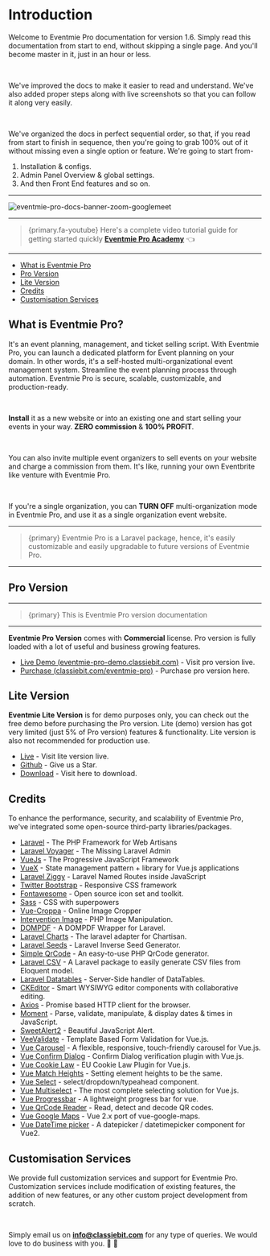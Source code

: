 # Introduction

Welcome to Eventmie Pro documentation for version 1.6. Simply read this documentation from start to end, without skipping a single page. And you'll become master in it, just in an hour or less.

<br>

We've improved the docs to make it easier to read and understand. We've also added proper steps along with live screenshots so that you can follow it along very easily.

<br>

We've organized the docs in perfect sequential order, so that, if you read from start to finish in sequence, then you're going to grab 100% out of it without missing even a single option or feature. We're going to start from- 

1. Installation & configs.
2. Admin Panel Overview & global settings. 
3. And then Front End features and so on.

---

![eventmie-pro-docs-banner-zoom-googlemeet](/images/eventmie-pro-docs-banner-zoom-googlemeet.jpg "eventmie-pro-docs-banner-zoom-googlemeet")

---

> {primary.fa-youtube} Here's a complete video tutorial guide for getting started quickly **[Eventmie Pro Academy](https://classiebit.com/academy/eventmie-pro/eventmie-pro-installation-with-installer)** 👈

---

- [What is Eventmie Pro](#what-is-eventmie-pro)
- [Pro Version](#pro-version)
- [Lite Version](#lite-version)
- [Credits](#credits)
- [Customisation Services](#customisation-services)

<a name="what-is-eventmie-pro"></a>
## What is Eventmie Pro?

It's an event planning, management, and ticket selling script. With Eventmie Pro, you can launch a dedicated platform for Event planning on your domain. In other words, it's a self-hosted multi-organizational event management system. Streamline the event planning process through automation. Eventmie Pro is secure, scalable, customizable, and production-ready.

<br>

**Install** it as a new website or into an existing one and start selling your events in your way. **ZERO commission** & **100% PROFIT**.

<br>

You can also invite multiple event organizers to sell events on your website and charge a commission from them. It's like, running your own Eventbrite like venture with Eventmie Pro.

<br>

If you're a single organization, you can **TURN OFF** multi-organization mode in Eventmie Pro, and use it as a single organization event website.

---

>{primary} Eventmie Pro is a Laravel package, hence, it's easily customizable and easily upgradable to future versions of Eventmie Pro.

---


<a name="pro-version"></a>
## Pro Version

---

>{primary} This is Eventmie Pro version documentation

---

**Eventmie Pro Version** comes with **Commercial** license. Pro version is fully loaded with a lot of useful and business growing features.

+ [Live Demo (eventmie-pro-demo.classiebit.com)](https://eventmie-pro-demo.classiebit.com) - Visit pro version live.
+ [Purchase (classiebit.com/eventmie-pro)](https://classiebit.com/eventmie-pro) -  Purchase pro version here.


<a name="lite-version"></a>
## Lite Version

**Eventmie Lite Version** is for demo purposes only, you can check out the free demo before purchasing the Pro version. Lite (demo) version has got very limited (just 5% of Pro version) features & functionality. Lite version is also not recommended for production use.

+ [Live](https://eventmie.classiebit.com) - Visit lite version live.
+ [Github](https://github.com/classiebit/eventmie) - Give us a Star.
+ [Download](https://classiebit.com/eventmie) - Visit here to download.


<a name="credits"></a>
## Credits

To enhance the performance, security, and scalability of Eventmie Pro, we've integrated some open-source third-party libraries/packages.

+ [Laravel](https://laravel.com/) - The PHP Framework for Web Artisans
+ [Laravel Voyager](https://github.com/the-control-group/voyager) - The Missing Laravel Admin
+ [VueJs](https://vuejs.org/) - The Progressive JavaScript Framework
+ [VueX](https://vuex.vuejs.org/) - State management pattern + library for Vue.js applications
+ [Laravel Ziggy](https://github.com/tightenco/ziggy) - Laravel Named Routes inside JavaScript
+ [Twitter Bootstrap](https://getbootstrap.com/) - Responsive CSS framework
+ [Fontawesome](https://github.com/FortAwesome/Font-Awesome/) - Open source icon set and toolkit.
+ [Sass](https://sass-lang.com/) - CSS with superpowers
+ [Vue-Croppa](https://github.com/zhanziyang/vue-croppa) - Online Image Cropper
+ [Intervention Image](https://github.com/Intervention/image) - PHP Image Manipulation.
+ [DOMPDF](https://github.com/barryvdh/laravel-dompdf) - A DOMPDF Wrapper for Laravel.
+ [Laravel Charts](https://github.com/ConsoleTVs/Charts) - The laravel adapter for Chartisan.
+ [Laravel Seeds](https://github.com/orangehill/iseed) - Laravel Inverse Seed Generator.
+ [Simple QrCode](https://github.com/SimpleSoftwareIO/simple-qrcode) - An easy-to-use PHP QrCode generator.
+ [Laravel CSV](https://github.com/usmanhalalit/laracsv) - A Laravel package to easily generate CSV files from Eloquent model.
+ [Laravel Datatables](https://yajra.github.io/laravel-datatables/) - Server-Side handler of DataTables.
+ [CKEditor](https://ckeditor.com/) - Smart WYSIWYG editor components with collaborative editing.
+ [Axios](https://github.com/axios/axios) - Promise based HTTP client for the browser.
+ [Moment](https://momentjs.com/) - Parse, validate, manipulate, & display dates & times in JavaScript.
+ [SweetAlert2](https://sweetalert2.github.io/) - Beautiful JavaScript Alert.
+ [VeeValidate](https://logaretm.github.io/vee-validate/) - Template Based Form Validation for Vue.js.
+ [Vue Carousel](https://github.com/SSENSE/vue-carousel) - A flexible, responsive, touch-friendly carousel for Vue.js.
+ [Vue Confirm Dialog](https://www.npmjs.com/package/vue-confirm-dialog) - Confirm Dialog verification plugin with Vue.js.
+ [Vue Cookie Law](https://www.npmjs.com/package/vue-cookie-law) - EU Cookie Law Plugin for Vue.js.
+ [Vue Match Heights](https://www.npmjs.com/package/vue-match-heights) - Setting element heights to be the same.
+ [Vue Select](https://vue-select.org/) - select/dropdown/typeahead component.
+ [Vue Multiselect](https://vue-multiselect.js.org/) - The most complete selecting solution for Vue.js.
+ [Vue Progressbar](https://github.com/hilongjw/vue-progressbar) - A lightweight progress bar for vue.
+ [Vue QrCode Reader](https://www.npmjs.com/package/vue-qrcode-reader) - Read, detect and decode QR codes.
+ [Vue Google Maps](https://www.npmjs.com/package/vue2-google-maps) - Vue 2.x port of vue-google-maps.
+ [Vue DateTime picker](https://github.com/mengxiong10/vue2-datepicker) - A datepicker / datetimepicker component for Vue2.


<a name="customisation-services"></a>
## Customisation Services

We provide full customization services and support for Eventmie Pro. Customization services include modification of existing features, the addition of new features, or any other custom project development from scratch.

<br>

Simply email us on **info@classiebit.com** for any type of queries. We would love to do business with you. 🙏 🤝 